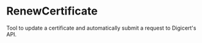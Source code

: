 # RenewCertificate

Tool to update a certificate and automatically submit a request to Digicert's API.
